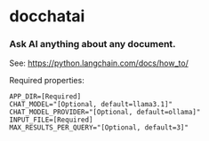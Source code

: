 # docchatai

### Ask AI anything about any document.

See: https://python.langchain.com/docs/how_to/

Required properties:

```dotenv
APP_DIR=[Required]
CHAT_MODEL="[Optional, default=llama3.1]"
CHAT_MODEL_PROVIDER="[Optional, default=ollama]"
INPUT_FILE=[Required]
MAX_RESULTS_PER_QUERY="[Optional, default=3]"
```
